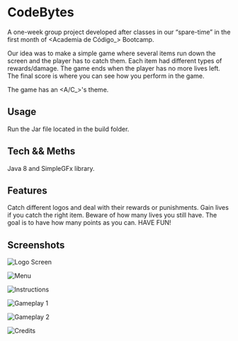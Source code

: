 # CodeBytes
A one-week group project developed after classes in our “spare-time” in the first month of <Academia de Código_> Bootcamp.

Our idea was to make a simple game where several items run down the screen and the player has to catch them. Each item had different types of rewards/damage. The game ends when the player has no more lives left. The final score is where you can see how you perform in the game.

The game has an <A/C_>'s theme.

## Usage
Run the Jar file located in the build folder.

## Tech && Meths
Java 8 and SimpleGFx library.

## Features
Catch different logos and deal with their rewards or punishments.
Gain lives if you catch the right item.
Beware of how many lives you still have.
The goal is to have how many points as you can.
HAVE FUN!

## Screenshots

![Logo Screen](https://i.gyazo.com/16723625d1c2ddf50f2c0a3219f16012.png)

![Menu](https://i.gyazo.com/3a1f302427936104e2198e06cb3e827c.png)

![Instructions](https://i.gyazo.com/98c3710dfdc1c8934d636b88fc53af30.jpg)

![Gameplay 1](https://i.gyazo.com/d181a1cdc81fd8b22142ff3da9d42b76.png)

![Gameplay 2](https://i.gyazo.com/bcbc1846ea3efccdb8e60c0abf6e271a.png)

![Credits](https://i.gyazo.com/2c98af98657ec4b47f55a9abbb0ab682.png)

